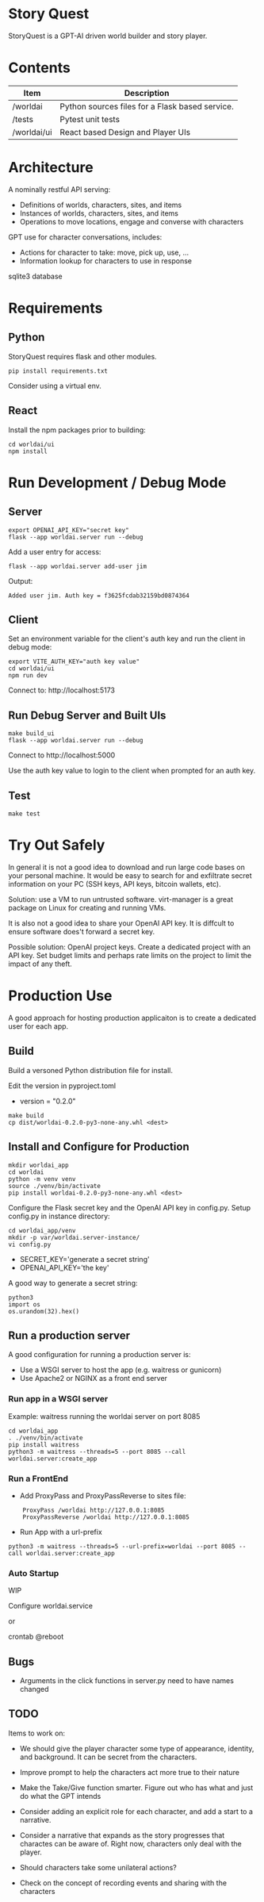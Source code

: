 # Story Quest
StoryQuest is a GPT-AI driven world builder and story player.

# Contents
| Item                          | Description                                           |
| ----------------------------- | ----------------------------------------------------- |
| /worldai                      | Python sources files for a Flask based service.   |
| /tests                        | Pytest unit tests                                 |
| /worldai/ui                   | React based Design and Player UIs                 |

# Architecture

A nominally restful API serving:
- Definitions of worlds, characters, sites, and items
- Instances of worlds, characters, sites, and items
- Operations to move locations, engage and converse with characters

GPT use for character conversations, includes:
- Actions for character to take: move, pick up, use, ...
- Information lookup for characters to use in response

sqlite3 database

# Requirements

## Python
StoryQuest requires flask and other modules.
```
pip install requirements.txt
```
Consider using a virtual env.

## React
Install the npm packages prior to building:

```
cd worldai/ui
npm install
```

# Run Development / Debug Mode
## Server
```
export OPENAI_API_KEY="secret key"
flask --app worldai.server run --debug
```

Add a user entry for access:
```
flask --app worldai.server add-user jim
```

Output:
```
Added user jim. Auth key = f3625fcdab32159bd0874364
```



## Client

Set an environment variable for the client's auth key and run the client in 
debug mode:
```
export VITE_AUTH_KEY="auth key value"
cd worldai/ui
npm run dev
```
Connect to: http://localhost:5173

## Run Debug Server and Built UIs
```
make build_ui
flask --app worldai.server run --debug
```

Connect to http://localhost:5000

Use the auth key value to login to the client when prompted for an auth key.

## Test
```
make test
```

# Try Out Safely
In general it is not a good idea to download and run large code bases 
on your personal machine. It would be easy to search for and exfiltrate 
secret information on your PC (SSH keys, API keys, bitcoin wallets, etc).

Solution: use a VM to run untrusted software. virt-manager is a great
package on Linux for creating and running VMs.

It is also not a good idea to share your OpenAI API key. It is diffcult to
ensure software does't forward a secret key.

Possible solution: OpenAI project keys. Create a dedicated project with an API
key. Set budget limits and perhaps rate limits on the project to limit
the impact of any theft.

# Production Use
A good approach for hosting production applicaiton is to create
a dedicated user for each app.

## Build

Build a versoned Python distribution file for install.

Edit the version in pyproject.toml
- version = "0.2.0"

```
make build
cp dist/worldai-0.2.0-py3-none-any.whl <dest>
```

## Install and Configure for Production

```
mkdir worldai_app
cd worldai
python -m venv venv
source ./venv/bin/activate
pip install worldai-0.2.0-py3-none-any.whl <dest>
```

Configure the Flask secret key and the OpenAI API key in
config.py.  Setup config.py in instance directory:

```
cd worldai_app/venv
mkdir -p var/worldai.server-instance/
vi config.py
```

- SECRET_KEY='generate a secret string'
- OPENAI_API_KEY='the key'

A good way to generate a secret string:
```
python3
import os
os.urandom(32).hex()
```

## Run a production server

A good configuration for running a production server is:
- Use a WSGI server to host the app (e.g. waitress or gunicorn)
- Use Apache2 or NGINX as a front end server

### Run app  in a WSGI server

Example: waitress running the worldai server on port 8085

```
cd worldai_app
. ./venv/bin/activate
pip install waitress
python3 -m waitress --threads=5 --port 8085 --call worldai.server:create_app
```

### Run a FrontEnd 

- Add ProxyPass and ProxyPassReverse to sites file:
```
    ProxyPass /worldai http://127.0.0.1:8085
    ProxyPassReverse /worldai http://127.0.0.1:8085
```

- Run App with a url-prefix
```
python3 -m waitress --threads=5 --url-prefix=worldai --port 8085 --call worldai.server:create_app
```

### Auto Startup
WIP

Configure worldai.service

or

crontab @reboot

## Bugs

- Arguments in the click functions in server.py need to have names changed

## TODO

Items to work on:

- We should give the player character some type of appearance, identity, and background. It can be
secret from the characters.

- Improve prompt to help the characters act more true to their nature

- Make the Take/Give function smarter. Figure out who has what and just do what the GPT intends

- Consider adding an explicit role for each character, and add a start to a narrative. 

- Consider a narrative that expands as the story progresses that charactes can be aware of.
Right now, characters only deal with the player.

- Should characters take some unilateral actions?

- Check on the concept of recording events and sharing with the characters


